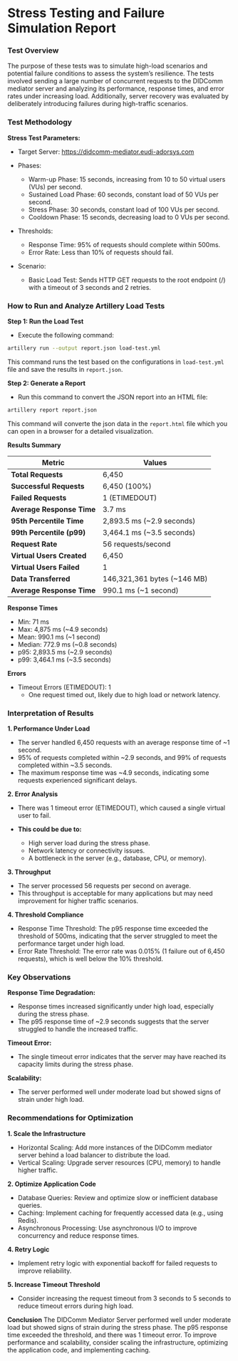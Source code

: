 # **Stress Testing and Failure Simulation Report**

### Test Overview

The purpose of these tests was to simulate high-load scenarios and potential failure conditions to assess the system’s resilience. The tests involved sending a large number of concurrent requests to the DIDComm mediator server and analyzing its performance, response times, and error rates under increasing load. Additionally, server recovery was evaluated by deliberately introducing failures during high-traffic scenarios.

### Test Methodology
**Stress Test Parameters:**
- Target Server: https://didcomm-mediator.eudi-adorsys.com

- Phases:
    - Warm-up Phase: 15 seconds, increasing from 10 to 50 virtual users (VUs) per second.
    - Sustained Load Phase: 60 seconds, constant load of 50 VUs per second.
    - Stress Phase: 30 seconds, constant load of 100 VUs per second.
    - Cooldown Phase: 15 seconds, decreasing load to 0 VUs per second.

- Thresholds:
    - Response Time: 95% of requests should complete within 500ms.
    - Error Rate: Less than 10% of requests should fail.
- Scenario:
    - Basic Load Test: Sends HTTP GET requests to the root endpoint (/)    with a timeout of 3 seconds and 2 retries.

### How to Run and Analyze Artillery Load Tests 

**Step 1: Run the Load Test**
- Execute the following command: 
 ```bash
artillery run --output report.json load-test.yml
 ```
 This command runs the test based on the configurations in `load-test.yml` file and save the results in `report.json`.

**Step 2: Generate a Report**
- Run this command to convert the JSON report into an HTML file:
```bash
artillery report report.json
```
This command will converte the json data in the `report.html` file which you can open in a browser for a detailed visualization.

**Results Summary**


| **Metric**               |  **Values**                    | 
|--------------------------|--------------------------------|
| **Total Requests**       | 6,450                          |
| **Successful Requests**  | 6,450 (100%)                   |
| **Failed Requests**      | 1 (ETIMEDOUT)                  |
| **Average Response Time**| 3.7 ms                         |
| **95th Percentile Time** | 2,893.5 ms (~2.9 seconds)      |
| **99th Percentile (p99)** |3,464.1 ms (~3.5 seconds)      |
| **Request Rate**         | 56 requests/second             |
| **Virtual Users Created**| 6,450                          |
| **Virtual Users Failed** | 1                              |
| **Data Transferred**     | 146,321,361 bytes (~146 MB)    |
| **Average Response Time**| 990.1 ms (~1 second)           |

**Response Times**
- Min: 71 ms
- Max: 4,875 ms (~4.9 seconds)
- Mean: 990.1 ms (~1 second)
- Median: 772.9 ms (~0.8 seconds)
- p95: 2,893.5 ms (~2.9 seconds)
- p99: 3,464.1 ms (~3.5 seconds)

**Errors**
- Timeout Errors (ETIMEDOUT): 1
    - One request timed out, likely due to high load or network latency.

### Interpretation of Results
**1. Performance Under Load**
- The server handled 6,450 requests with an average response time of ~1 second.
- 95% of requests completed within ~2.9 seconds, and 99% of requests completed within ~3.5 seconds.
- The maximum response time was ~4.9 seconds, indicating some requests experienced significant delays.

**2. Error Analysis**
- There was 1 timeout error (ETIMEDOUT), which caused a single virtual user to fail.

- **This could be due to:**
    - High server load during the stress phase.
    - Network latency or connectivity issues.
    - A bottleneck in the server (e.g., database, CPU, or memory).

**3. Throughput**
- The server processed 56 requests per second on average.
- This throughput is acceptable for many applications but may need improvement for higher traffic scenarios.

**4. Threshold Compliance**
- Response Time Threshold: The p95 response time exceeded the threshold of 500ms, indicating that the server struggled to meet the performance target under high load.
- Error Rate Threshold: The error rate was 0.015% (1 failure out of 6,450 requests), which is well below the 10% threshold.

### Key Observations
**Response Time Degradation:**
- Response times increased significantly under high load, especially during the stress phase.
- The p95 response time of ~2.9 seconds suggests that the server struggled to handle the increased traffic.

**Timeout Error:**

- The single timeout error indicates that the server may have reached its capacity limits during the stress phase.

**Scalability:**
- The server performed well under moderate load but showed signs of strain under high load.

### Recommendations for Optimization

**1. Scale the Infrastructure**
- Horizontal Scaling: Add more instances of the DIDComm mediator server behind a load balancer to distribute the load.
- Vertical Scaling: Upgrade server resources (CPU, memory) to handle higher traffic.

**2. Optimize Application Code**
- Database Queries: Review and optimize slow or inefficient database queries.
- Caching: Implement caching for frequently accessed data (e.g., using Redis).
- Asynchronous Processing: Use asynchronous I/O to improve concurrency and reduce response times.

**4. Retry Logic**
- Implement retry logic with exponential backoff for failed requests to improve reliability.

**5. Increase Timeout Threshold**
- Consider increasing the request timeout from 3 seconds to 5 seconds to reduce timeout errors during high load.

**Conclusion**
The DIDComm Mediator Server performed well under moderate load but showed signs of strain during the stress phase. The p95 response time exceeded the threshold, and there was 1 timeout error. To improve performance and scalability, consider scaling the infrastructure, optimizing the application code, and implementing caching.